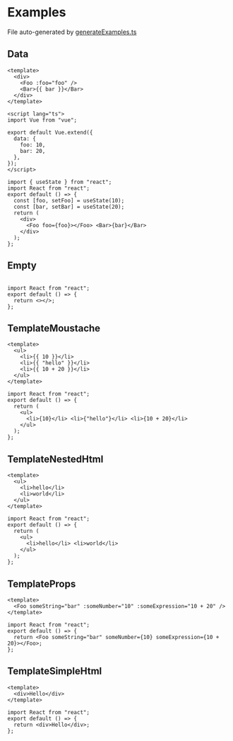 # Examples

File auto-generated by [generateExamples.ts](./generateExamples.ts)

## Data

```vue
<template>
  <div>
    <Foo :foo="foo" />
    <Bar>{{ bar }}</Bar>
  </div>
</template>

<script lang="ts">
import Vue from "vue";

export default Vue.extend({
  data: {
    foo: 10,
    bar: 20,
  },
});
</script>
```

```tsx
import { useState } from "react";
import React from "react";
export default () => {
  const [foo, setFoo] = useState(10);
  const [bar, setBar] = useState(20);
  return (
    <div>
      <Foo foo={foo}></Foo> <Bar>{bar}</Bar>
    </div>
  );
};
```

## Empty

```vue

```

```tsx
import React from "react";
export default () => {
  return <></>;
};
```

## TemplateMoustache

```vue
<template>
  <ul>
    <li>{{ 10 }}</li>
    <li>{{ "hello" }}</li>
    <li>{{ 10 + 20 }}</li>
  </ul>
</template>
```

```tsx
import React from "react";
export default () => {
  return (
    <ul>
      <li>{10}</li> <li>{"hello"}</li> <li>{10 + 20}</li>
    </ul>
  );
};
```

## TemplateNestedHtml

```vue
<template>
  <ul>
    <li>hello</li>
    <li>world</li>
  </ul>
</template>
```

```tsx
import React from "react";
export default () => {
  return (
    <ul>
      <li>hello</li> <li>world</li>
    </ul>
  );
};
```

## TemplateProps

```vue
<template>
  <Foo someString="bar" :someNumber="10" :someExpression="10 + 20" />
</template>
```

```tsx
import React from "react";
export default () => {
  return <Foo someString="bar" someNumber={10} someExpression={10 + 20}></Foo>;
};
```

## TemplateSimpleHtml

```vue
<template>
  <div>Hello</div>
</template>
```

```tsx
import React from "react";
export default () => {
  return <div>Hello</div>;
};
```
